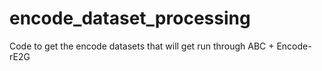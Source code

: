 # encode_dataset_processing
Code to get the encode datasets that will get run through ABC + Encode-rE2G
